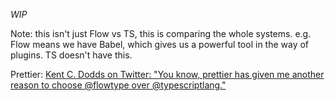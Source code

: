 _WIP_

Note: this isn't just Flow vs TS, this is comparing the whole systems. e.g. Flow means we have Babel, which gives us a powerful tool in the way of plugins. TS doesn't have this.

Prettier: [Kent C. Dodds on Twitter: "You know, prettier has given me another reason to choose @flowtype over @typescriptlang."](https://twitter.com/kentcdodds/status/853263564248944640)
